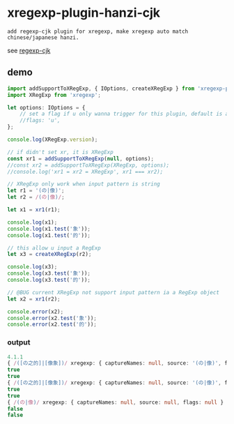 # xregexp-plugin-hanzi-cjk

    add regexp-cjk plugin for xregexp, make xregexp auto match chinese/japanese hanzi.


see [regexp-cjk](https://www.npmjs.com/package/regexp-cjk)

## demo

```ts
import addSupportToXRegExp, { IOptions, createXRegExp } from 'xregexp-plugin-hanzi-cjk';
import XRegExp from 'xregexp';
```

```ts
let options: IOptions = {
	// set a flag if u only wanna trigger for this plugin, default is auto enable
	//flags: 'u',
};

console.log(XRegExp.version);

// if didn't set xr, it is XRegExp
const xr1 = addSupportToXRegExp(null, options);
//const xr2 = addSupportToXRegExp(XRegExp, options);
//console.log('xr1 = xr2 = XRegExp', xr1 === xr2);

// XRegExp only work when input pattern is string
let r1 = '(の|像)';
let r2 = /(の|像)/;

let x1 = xr1(r1);

console.log(x1);
console.log(x1.test('象'));
console.log(x1.test('的'));

// this allow u input a RegExp
let x3 = createXRegExp(r2);

console.log(x3);
console.log(x3.test('象'));
console.log(x3.test('的'));

// @BUG current XRegExp not support input pattern ia a RegExp object
let x2 = xr1(r2);

console.error(x2);
console.error(x2.test('象'));
console.error(x2.test('的'));
```

### output

```ts
4.1.1
{ /([の之的]|[像象])/ xregexp: { captureNames: null, source: '(の|像)', flags: '' } }
true
true
{ /([の之的]|[像象])/ xregexp: { captureNames: null, source: '(の|像)', flags: '' } }
true
true
{ /(の|像)/ xregexp: { captureNames: null, source: null, flags: null } }
false
false
```
